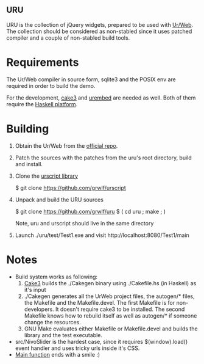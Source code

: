 URU
---

URU is the collection of jQuery widgets, prepared to be used with
[Ur/Web](http://www.impredicative.com/ur/). The collection should be considered
as non-stabled since it uses patched compiler and a couple of non-stabled build
tools.


Requirements
============

The Ur/Web compiler in source form, sqlite3 and the POSIX env are required in
order to build the demo.

For the development, [cake3](https://github.com/grwlf/cake3) and
[urembed](https://github.com/grwlf/urembed) are needed as well. Both of them
require the [Haskell platform](http://www.haskell.org/platform/).

Building
========

  1. Obtain the Ur/Web from the [official repo](http://hg.impredicative.com/urweb).
  2. Patch the sources with the patches from the uru's root directory, build and
     install.
  3. Clone the [urscript library](https://github.com/grwlf/urscript)
        
        $ git clone https://github.com/grwlf/urscript

  4. Unpack and build the URU sources

        $ git clone https://github.com/grwlf/uru 
        $ ( cd uru ; make ; )

     Note, uru and urscript should live in the same directory

  5. Launch ./uru/test/Test1.exe and visit http://localhost:8080/Test1/main

Notes
=====

  * Build system works as following:
      1. [Cake3](https://github.com/grwlf/cake3) builds the ./Cakegen binary
         using ./Cakefile.hs (in Haskell) as it's input
      2. ./Cakegen generates all the UrWeb project files, the autogen/* files,
         the Makefile and the Makefile.devel. The first Makefile is for
         non-developers.  It doesn't require cake3 to be installed. The second
         Makefile knows how to rebuild itself as well as autogen/* if someone
         change the resources.
      3. GNU Make evaluates either Makefile or Makefile.devel and builds the
         library and the test executable.
  * src/NivoSlider is the hardest case, since it requires $(window).load()
    event handler and uses tricky urls inside it's CSS.
  * [Main function](https://github.com/grwlf/uru/blob/master/test/Test1.ur) ends
    with a smile :)


